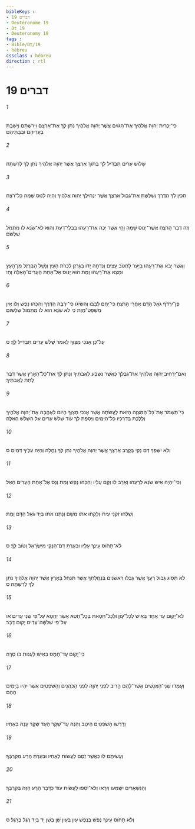 ```yaml
---
bibleKeys : 
- דברים 19
- Deutéronome 19
- Dt 19
- Deuteronomy 19
tags : 
- Bible/Dt/19
- hébreu
cssclass : hébreu
direction : rtl
---
```


# דברים 19

###### 1
כִּי־יַכְרִית יְהוָה אֱלֹהֶיךָ אֶת־הַגֹּויִם אֲשֶׁר יְהוָה אֱלֹהֶיךָ נֹתֵן לְךָ אֶת־אַרְצָם וִירִשְׁתָּם וְיָשַׁבְתָּ בְעָרֵיהֶם וּבְבָתֵּיהֶם׃
###### 2
שָׁלֹושׁ עָרִים תַּבְדִּיל לָךְ בְּתֹוךְ אַרְצְךָ אֲשֶׁר יְהוָה אֱלֹהֶיךָ נֹתֵן לְךָ לְרִשְׁתָּהּ׃
###### 3
תָּכִין לְךָ הַדֶּרֶךְ וְשִׁלַּשְׁתָּ אֶת־גְּבוּל אַרְצְךָ אֲשֶׁר יַנְחִילְךָ יְהוָה אֱלֹהֶיךָ וְהָיָה לָנוּס שָׁמָּה כָּל־רֹצֵחַ׃
###### 4
וְזֶה דְּבַר הָרֹצֵחַ אֲשֶׁר־יָנוּס שָׁמָּה וָחָי אֲשֶׁר יַכֶּה אֶת־רֵעֵהוּ בִּבְלִי־דַעַת וְהוּא לֹא־שֹׂנֵא לֹו מִתְּמֹל שִׁלְשֹׁם׃
###### 5
וַאֲשֶׁר יָבֹא אֶת־רֵעֵהוּ בַיַּעַר לַחְטֹב עֵצִים וְנִדְּחָה יָדֹו בַגַּרְזֶן לִכְרֹת הָעֵץ וְנָשַׁל הַבַּרְזֶל מִן־הָעֵץ וּמָצָא אֶת־רֵעֵהוּ וָמֵת הוּא יָנוּס אֶל־אַחַת הֶעָרִים־הָאֵלֶּה וָחָי׃
###### 6
פֶּן־יִרְדֹּף גֹּאֵל הַדָּם אַחֲרֵי הָרֹצֵחַ כִּי־יֵחַם לְבָבֹו וְהִשִּׂיגֹו כִּי־יִרְבֶּה הַדֶּרֶךְ וְהִכָּהוּ נָפֶשׁ וְלֹו אֵין מִשְׁפַּט־מָוֶת כִּי לֹא שֹׂנֵא הוּא לֹו מִתְּמֹול שִׁלְשֹׁום׃
###### 7
עַל־כֵּן אָנֹכִי מְצַוְּךָ לֵאמֹר שָׁלֹשׁ עָרִים תַּבְדִּיל לָךְ׃ ס
###### 8
וְאִם־יַרְחִיב יְהוָה אֱלֹהֶיךָ אֶת־גְּבֻלְךָ כַּאֲשֶׁר נִשְׁבַּע לַאֲבֹתֶיךָ וְנָתַן לְךָ אֶת־כָּל־הָאָרֶץ אֲשֶׁר דִּבֶּר לָתֵת לַאֲבֹתֶיךָ׃
###### 9
כִּי־תִשְׁמֹר אֶת־כָּל־הַמִּצְוָה הַזֹּאת לַעֲשֹׂתָהּ אֲשֶׁר אָנֹכִי מְצַוְּךָ הַיֹּום לְאַהֲבָה אֶת־יְהוָה אֱלֹהֶיךָ וְלָלֶכֶת בִּדְרָכָיו כָּל־הַיָּמִים וְיָסַפְתָּ לְךָ עֹוד שָׁלֹשׁ עָרִים עַל הַשָּׁלֹשׁ הָאֵלֶּה׃
###### 10
וְלֹא יִשָּׁפֵךְ דָּם נָקִי בְּקֶרֶב אַרְצְךָ אֲשֶׁר יְהוָה אֱלֹהֶיךָ נֹתֵן לְךָ נַחֲלָה וְהָיָה עָלֶיךָ דָּמִים׃ ס
###### 11
וְכִי־יִהְיֶה אִישׁ שֹׂנֵא לְרֵעֵהוּ וְאָרַב לֹו וְקָם עָלָיו וְהִכָּהוּ נֶפֶשׁ וָמֵת וְנָס אֶל־אַחַת הֶעָרִים הָאֵל׃
###### 12
וְשָׁלְחוּ זִקְנֵי עִירֹו וְלָקְחוּ אֹתֹו מִשָּׁם וְנָתְנוּ אֹתֹו בְּיַד גֹּאֵל הַדָּם וָמֵת׃
###### 13
לֹא־תָחֹוס עֵינְךָ עָלָיו וּבִעַרְתָּ דַם־הַנָּקִי מִיִּשְׂרָאֵל וְטֹוב לָךְ׃ ס
###### 14
לֹא תַסִּיג גְּבוּל רֵעֲךָ אֲשֶׁר גָּבְלוּ רִאשֹׁנִים בְּנַחֲלָתְךָ אֲשֶׁר תִּנְחַל בָּאָרֶץ אֲשֶׁר יְהוָה אֱלֹהֶיךָ נֹתֵן לְךָ לְרִשְׁתָּהּ׃ ס
###### 15
לֹא־יָקוּם עֵד אֶחָד בְּאִישׁ לְכָל־עָוֹן וּלְכָל־חַטָּאת בְּכָל־חֵטְא אֲשֶׁר יֶחֱטָא עַל־פִּי שְׁנֵי עֵדִים אֹו עַל־פִּי שְׁלֹשָׁה־עֵדִים יָקוּם דָּבָר׃
###### 16
כִּי־יָקוּם עֵד־חָמָס בְּאִישׁ לַעֲנֹות בֹּו סָרָה׃
###### 17
וְעָמְדוּ שְׁנֵי־הָאֲנָשִׁים אֲשֶׁר־לָהֶם הָרִיב לִפְנֵי יְהוָה לִפְנֵי הַכֹּהֲנִים וְהַשֹּׁפְטִים אֲשֶׁר יִהְיוּ בַּיָּמִים הָהֵם׃
###### 18
וְדָרְשׁוּ הַשֹּׁפְטִים הֵיטֵב וְהִנֵּה עֵד־שֶׁקֶר הָעֵד שֶׁקֶר עָנָה בְאָחִיו׃
###### 19
וַעֲשִׂיתֶם לֹו כַּאֲשֶׁר זָםַם לַעֲשֹׂות לְאָחִיו וּבִעַרְתָּ הָרָע מִקִּרְבֶּךָ׃
###### 20
וְהַנִּשְׁאָרִים יִשְׁמְעוּ וְיִרָאוּ וְלֹא־יֹסִפוּ לַעֲשֹׂות עֹוד כַּדָּבָר הָרָע הַזֶּה בְּקִרְבֶּךָ׃
###### 21
וְלֹא תָחֹוס עֵינֶךָ נֶפֶשׁ בְּנֶפֶשׁ עַיִן בְּעַיִן שֵׁן בְּשֵׁן יָד בְּיָד רֶגֶל בְּרָגֶל׃ ס
